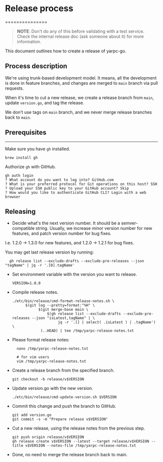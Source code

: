 # Release process
===============

> **NOTE**: Don't do any of this before validating with a test service. Check
> the internal release doc (ask someone about it) for more information.

This document outlines how to create a release of yarpc-go.

## Process description

We're using trunk-based development model. It means, all the development is done in feature branches,
and changes are merged to `main` branch via pull requests.

When it's time to cut a new release, we create a release branch from `main`, update `version.go`,
and tag the release.

We don't use tags on `main` branch, and we never merge release branches back to `main`.

## Prerequisites
-------------

Make sure you have `gh` installed.

```
brew install gh
```

Authorize `gh` with GitHub.

```
gh auth login
? What account do you want to log into? GitHub.com
? What is your preferred protocol for Git operations on this host? SSH
? Upload your SSH public key to your GitHub account? Skip
? How would you like to authenticate GitHub CLI? Login with a web browser
```

## Releasing

- Decide what's the next version number. It should be a semver-compatible string.
Usually, we increase minor version number for new features, and patch version number for bug fixes.

I.e. 1.2.0 -> 1.3.0 for new features, and 1.2.0 -> 1.2.1 for bug fixes.

You may get last release version by running:

  ```
    gh release list --exclude-drafts --exclude-pre-releases --json "tagName" | jq -r '.[0].tagName'
  ```

- Set environment variable with the version you want to release.

  ```
  VERSION=1.0.0
  ```

- Compile release notes.

  ```
  ./etc/bin/release/cmd-format-release-notes.sh \
        $(git log --pretty=format:"%H" \
              $(git merge-base main \
                  $(gh release list --exclude-drafts --exclude-pre-releases --json "isLatest,tagName" | \
                       jq -r '.[] | select( .isLatest ) | .tagName') \
               )..HEAD) | tee /tmp/yarpc-release-notes.txt
  ```

- Please format release notes:

    ```
      nano /tmp/yarpc-release-notes.txt
      
      # for vim users
      vim /tmp/yarpc-release-notes.txt
    ```


- Create a release branch from the specified branch.

    ```
    git checkout -b release/v$VERSION
    ```

- Update version.go with the new version.

    ```
    ./etc/bin/release/cmd-update-version.sh $VERSION
    ```

- Commit this change and push the branch to GitHub.

    ```
    git add version.go
    git commit -s -m "Prepare release v$VERSION"
    ```

- Cut a new release, using the release notes from the previous step.

    ```
    git push origin release/v$VERSION
    gh release create v$VERSION --latest --target release/v$VERSION --title v$VERSION --notes-file /tmp/yarpc-release-notes.txt
    ```

- Done, no need to merge the release branch back to main.
